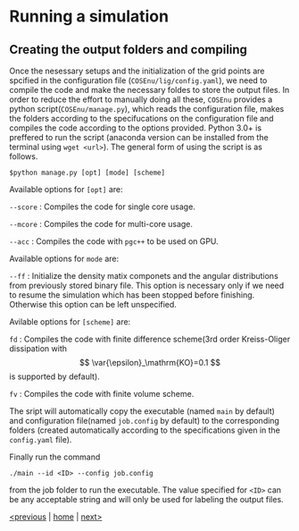 # Running a simulation

## Creating the output folders and compiling

Once the nesessary setups and the initialization of the grid points are spcified in the configuration file (`COSEnu/lig/config.yaml`), we need to compile the code and make the necessary foldes to store the output files. In order to reduce the effort to manually doing all these, `COSEnu` provides a python script(`COSEnu/manage.py`), which reads the configuration file, makes the folders according to the specifucations on the configuration file and compiles the code according to the options provided. Python 3.0+ is preffered to run the script (anaconda version can be installed from the terminal using `wget <url>`). The general form of using the script is as follows. 

`$python manage.py [opt] [mode] [scheme]`

Available options for `[opt]` are:

`--score` : Compiles the code for single core usage.

`--mcore` : Compiles the code for multi-core usage.

`--acc` : Compiles the code with `pgc++` to be used on GPU.

Available options for `mode` are:

`--ff` : Initialize the density matix componets and the angular distributions from previously stored binary file. This option is necessary only if we need to resume the simulation which has been stopped before finishing. Otherwise this option can be left unspecified.

Avilable options for `[scheme]` are: 

`fd` : Compiles the code with finite difference scheme(3rd order Kreiss-Oliger dissipation with $$ \var{\epsilon}_\mathrm{KO}=0.1 $$ is supported by default).

`fv` : Compiles the code with finite volume scheme.

The sript will automatically copy the executable (named `main` by default) and configuration file(named `job.config` by default) to the corresponding folders (created automatically according to the specifications given in the `config.yaml` file). 

Finally run the command

`./main --id <ID> --config job.config`

from the job folder to run the executable. The value specified for `<ID>` can be any acceptable string and will only be used for labeling the output files.  



[<previous](usage.md)  &#124;  [home](index.md)  &#124;  [next>](example.md) 
